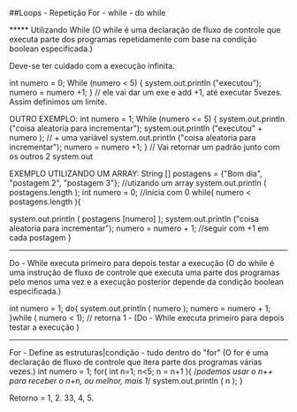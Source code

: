 ##Loops - Repetição
For - while - do while


***** Utilizando While
(O while é uma declaração de fluxo de controle que executa parte dos programas repetidamente com base na condição boolean especificada.)

Deve-se ter cuidado com a execução infinita. 

int numero = 0;
While (numero < 5) {
system.out.println ("executou"); 
numero = numero +1;
}
// ele vai dar um exe e add +1, até executar 5vezes. Assim definimos um limite. 

OUTRO EXEMPLO:
int numero = 1;
While (numero <= 5) {
system.out.println ("coisa aleatoria para incrementar");
system.out.println ("executou" + numero ); // + uma variável 
system.out.println ("coisa aleatoria para incrementar");
numero = numero +1;
}
// Vai retornar um padrão junto com os outros 2 system.out 


EXEMPLO UTILIZANDO UM ARRAY:
String [] postagens = {"Bom dia", "postagem 2", "postagem 3"}; //utizando um array 
system.out.println ( postagens.length );
int numero = 0; //inicia com 0
while( numero < postagens.length ){

system.out.println ( postagens [numero] );
system.out.println ("coisa aleatoria para incrementar");
numero = numero + 1; //seguir com +1 em cada postagem
}
*************************************************************************************************
Do - While executa primeiro para depois testar a execução 
(O do while é uma instrução de fluxo de controle que executa uma parte dos programas pelo menos uma vez e a execução posterior depende da condição boolean especificada.)

int numero = 1; 
do{
system.out.println ( numero );
numero = numero + 1;
}while ( numero < 1);
// retorna 1 - (Do - While executa primeiro para depois testar a execução )

*************************************************************************************************
For - Define as estruturas|condição - tudo dentro do "for"
(O for é uma declaração de fluxo de controle que itera parte dos programas várias vezes.)
int numero = 1; 
for( int n=1; n<5; n = n+1 ){ /*podemos usar o n++ para receber o n+n, ou melhor, mais 1*/
system.out.println ( n );
}

Retorno = 1, 2. 33, 4, 5.
